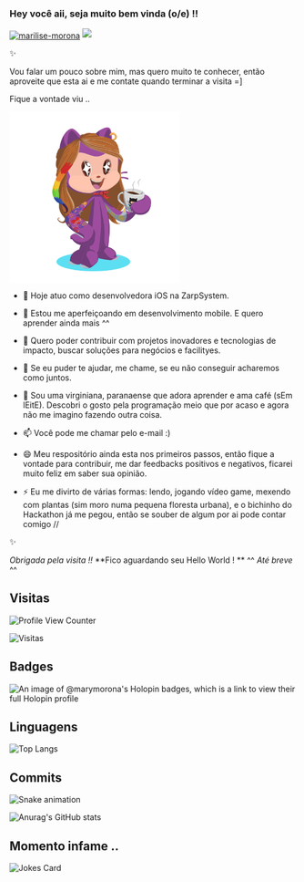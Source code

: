 ### Hey você aii, seja muito bem vinda (o/e) !!

<a href="https://linkedin.com/in/marilise-morona" target="blank"><img align="center" src="https://raw.githubusercontent.com/rahuldkjain/github-profile-readme-generator/master/src/images/icons/Social/linked-in-alt.svg" alt="marilise-morona" height="30" width="40" /></a>
<a href="mailto:marymorona@gmail.com"><img src="https://img.shields.io/badge/marymorona@gmail.com-D14836?style=flat&logo=Gmail&logoColor=white"/></a>
</p>

✨

Vou falar um pouco sobre mim, mas quero muito te conhecer, então aproveite que esta ai e me contate quando terminar a visita =]

Fique a vontade viu ..

<a href="url"><img src="https://github.com/MariliseMorona/MariliseMorona/blob/main/.github/workflows/assets/myOctocat.png" align="center" height="300" width="300" ></a>


- 🔭 Hoje atuo como desenvolvedora iOS na ZarpSystem.

- 🌱 Estou me aperfeiçoando em desenvolvimento mobile. E quero aprender ainda mais ^^
 
- 👯 Quero poder contribuir com projetos inovadores e tecnologias de impacto, buscar soluções para negócios e facilityes.
 
- 🤔 Se eu puder te ajudar, me chame, se eu não conseguir acharemos como juntos.

- 💬 Sou uma virginiana, paranaense que adora aprender e ama café (sEm lEitE). Descobri o gosto pela programação meio que por acaso e agora não me imagino fazendo outra coisa.

- 📫 Você pode me chamar pelo e-mail :)

- 😄 Meu respositório ainda esta nos primeiros passos, então fique a vontade para contribuir, me dar feedbacks positivos e negativos, ficarei muito feliz em saber sua opinião.
 

- ⚡ Eu me divirto de várias formas: lendo, jogando vídeo game, mexendo com plantas (sim moro numa pequena floresta urbana), e o bichinho do Hackathon já me pegou, então se souber de algum por ai pode contar comigo //

✨

_Obrigada pela visita !!_
**Fico aguardando seu Hello World ! **
 ^^ _Até breve_ ^^

## Visitas

![Profile View Counter](https://komarev.com/ghpvc/?username=MariliseMorona)

![Visitas](https://visitor-badge.glitch.me/badge?page_id=MariliseMorona)

## Badges

![An image of @marymorona's Holopin badges, which is a link to view their full Holopin profile](https://holopin.me/marymorona)

## Linguagens

![Top Langs](https://github-readme-stats.vercel.app/api/top-langs/?username=MariliseMorona&theme=tokyonight)           
          

## Commits

![Snake animation](https://github.com/MariliseMorona/MariliseMorona/blob/output/github-contribution-grid-snake.svg)

![Anurag's GitHub stats](https://github-readme-stats.vercel.app/api?username=MariliseMorona&show_icons=true&theme=cobalt)

 ## Momento infame ..

 ![Jokes Card](https://readme-jokes.vercel.app/api)
